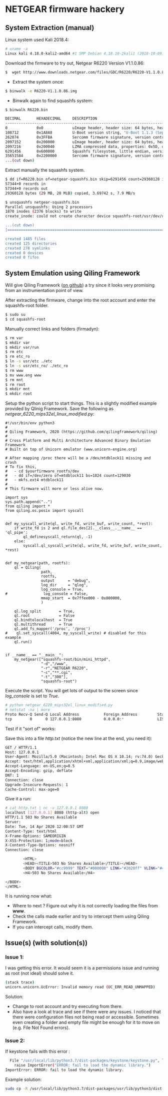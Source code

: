 # NETGEAR firmware hackery 

## System Extraction (manual)
Linux system used Kali 2018.4:
```bash
# uname -a
Linux kali 4.18.0-kali2-amd64 #1 SMP Debian 4.18.10-2kali1 (2018-10-09) x86_64 GNU/Linux
```
Download the firmware to try out, Netgear R6220 Version V1.1.0.86:
```bash
$  wget http://www.downloads.netgear.com/files/GDC/R6220/R6220-V1.1.0.86.zip
```

* Extract the system once:
```bash
$ binwalk -e R6220-V1.1.0.86.img  
```

* Binwalk again to find squashfs system:

```bash
$ binwalk R6220.bin 

DECIMAL       HEXADECIMAL     DESCRIPTION
--------------------------------------------------------------------------------
0             0x0             uImage header, header size: 64 bytes, header CRC: 0xEBCCB4B4, created: 2015-09-25 14:29:54, image size: 133648 bytes, Data Address: 0xA0200000, Entry Point: 0xA0200000, data CRC: 0xE36D1B47, OS: Linux, CPU: MIPS, image type: Standalone Program, compression type: none, image name: "NAND Flash I"
108712        0x1A8A8         U-Boot version string, "U-Boot 1.1.3 (Sep 25 2015 - 10:29:47)"
262074        0x3FFBA         Sercomm firmware signature, version control: 256, download control: 0, hardware ID: "AYA", hardware version: 0x4100, firmware version: 0x86, starting code segment: 0x0, code size: 0x7300
2097152       0x200000        uImage header, header size: 64 bytes, header CRC: 0xE8CF0964, created: 2019-01-07 02:57:00, image size: 2566669 bytes, Data Address: 0x80001000, Entry Point: 0x8000F500, data CRC: 0x8E655EDA, OS: Linux, CPU: MIPS, image type: OS Kernel Image, compression type: lzma, image name: "Linux Kernel Image"
2097216       0x200040        LZMA compressed data, properties: 0x5D, dictionary size: 33554432 bytes, uncompressed size: 7605184 bytes
6291456       0x600000        Squashfs filesystem, little endian, version 4.0, compression:xz, size: 22643368 bytes, 1995 inodes, blocksize: 131072 bytes, created: 2019-01-07 02:56:51
35651584      0x2200000       Sercomm firmware signature, version control: 256, download control: 0, hardware ID: "AYA", hardware version: 0x4100, firmware version: 0x86, starting code segment: 0x0, code size: 0x7300
...(cut down)
```

Extract manually the squashfs system. 
```bash
$ dd if=R6220.bin of=netgear-squashfs.bin skip=6291456 count=29360128 iflag=skip_bytes,count_bytes
57344+0 records in
57344+0 records out
29360128 bytes (29 MB, 28 MiB) copied, 3.69742 s, 7.9 MB/s

$ unsquashfs netgear-squashfs.bin
Parallel unsquashfs: Using 2 processors
1870 inodes (2376 blocks) to write
create_inode: could not create character device squashfs-root/usr/dev/urandom, because you're not superuser!

...(cut down)
[================================================================================================================\      ] 2269/2376  95%

created 1485 files
created 125 directories
created 278 symlinks
created 0 devices
created 0 fifos
```

## System Emulation using Qiling Framework

Will give Qiling Framework ([on github](https://github.com/qilingframework/qiling)) a try since it looks very promising from an instrumentation point of view. 

After extracting the firmware, change into the root account and enter the squashfs-root folder.
```bash
$ sudo su
$ cd squashfs-root
```
Manually correct links and folders (firmadyn): 
```bash
$ rm var
$ mkdir var
$ mkdir var/run
$ rm etc
$ rm etc_ro
$ ln -s usr/etc ./etc
$ ln -s usr/etc_ro/ ./etc_ro
$ rm www
$ mv www.eng www
$ rm mnt
$ rm root
$ mkdir mnt
$ mkdir root
```

Setup the python script to start things. This is a slightly modified example provided by Qlinig Framework.
Save the following as *netgear_6220_mips32el_linux_modified.py*:
```python3
#!/usr/bin/env python3
# 
# Qiling Framework, 2020 (https://github.com/qilingframework/qiling)
# 
# Cross Platform and Multi Architecture Advanced Binary Emulation Framework
# Built on top of Unicorn emulator (www.unicorn-engine.org) 

# After mapping /proc there will be a /dev/mtdblock11 missing and crash
# To fix this,
#   - cd $yourfirmware_rootfs/dev
#   - dd if=/dev/zero of=mtdblock11 bs=1024 count=129030
#   - mkfs.ext4 mtdblock11
# 
# This firmware will more or less alive now.

import sys
sys.path.append("..")
from qiling import *
from qiling.os.posix import syscall


def my_syscall_write(ql, write_fd, write_buf, write_count, *rest):
    if write_fd is 2 and ql.file_des[2].__class__.__name__ == 'ql_pipe':
        ql_definesyscall_return(ql, -1)
    else:
        syscall.ql_syscall_write(ql, write_fd, write_buf, write_count, *rest)


def my_netgear(path, rootfs):
    ql = Qiling(
                path, 
                rootfs, 
                output      = "debug", 
                log_dir     = "qlog",
                log_console = True,
#                log_console = False,
                mmap_start  = 0x7ffee000 - 0x800000,
                )

    ql.log_split        = True,
    ql.root             = False
    ql.bindtolocalhost  = True
    ql.multithread      = True
    ql.add_fs_mapper('/proc', '/proc')
#    ql.set_syscall(4004, my_syscall_write) # disabled for this example
    ql.run()


if __name__ == "__main__":
    my_netgear(["squashfs-root/bin/mini_httpd",
                "-d","/www",
                "-r","NETGEAR R6220",
                "-c","**.cgi",
                "-t","300"], 
                "squashfs-root")
```

Execute the script. You will get lots of output to the screen since *log_console* is set to *True*. 
```bash
# python netgear_6220_mips32el_linux_modified.py 
# netstat -na | more
Proto Recv-Q Send-Q Local Address           Foreign Address         State      
tcp        0      0 127.0.0.1:8080          0.0.0.0:*               LISTEN
```
Test if it "sort of" works:

Save this into a file *http.txt* (notice the new line at the end, you need it):
```html
GET / HTTP/1.1
Host: 127.0.0.1
User-Agent: Mozilla/5.0 (Macintosh; Intel Mac OS X 10.14; rv:74.0) Gecko/20100101 Firefox/74.0
Accept: text/html,application/xhtml+xml,application/xml;q=0.9,image/webp,*/*;q=0.8
Accept-Language: en-US,en;q=0.5
Accept-Encoding: gzip, deflate
DNT: 1
Connection: close
Upgrade-Insecure-Requests: 1
Cache-Control: max-age=0


```
Give it a run:
```bash
# cat http.txt | nc -v 127.0.0.1 8080
localhost [127.0.0.1] 8080 (http-alt) open
HTTP/1.1 503 No Shares Available
Server: 
Date: Tue, 14 Apr 2020 12:00:57 GMT
Content-Type: text/html
X-Frame-Options: SAMEORIGIN
X-XSS-Protection: 1;mode=block
X-Content-Type-Options: nosniff
Connection: close

		<HTML>
		<HEAD><TITLE>503 No Shares Available</TITLE></HEAD>
		<BODY BGCOLOR="#cc9999" TEXT="#000000" LINK="#2020ff" VLINK="#4040cc">
		<H4>503 No Shares Available</H4>

</BODY>
</HTML>
```
It is running now what:
* Where to next ? Figure out why it is not correctly loading the files from **www**. 
* Check the calls made earlier and try to intercept them using Qiling Framework. 
* If you can intercept calls, modify them. 

## Issue(s) (with solution(s))

### Issue 1:

I was getting this error. It would seem it is a permissions issue and running as root (not ideal) should solve it. 
```bash
(stack trace)
unicorn.unicorn.UcError: Invalid memory read (UC_ERR_READ_UNMAPPED)
```
Solution:
* Change to root account and try executing from there.
* Also have a look at trace and see if there were any issues. I noticed that there were configuration files not being read or accessible. Sometimes even creating a folder and empty file might be enough for it to move on (e.g. File Not Found errors).

### Issue 2: 

If keystone fails with this error :
```bash
  File "/usr/local/lib/python3.7/dist-packages/keystone/keystone.py", line 75, in <module>
    raise ImportError("ERROR: fail to load the dynamic library.")
ImportError: ERROR: fail to load the dynamic library.
```

Example solution:
```bash
sudo cp -R /usr/local/lib/python3.7/dist-packages/usr/lib/python3/dist-packages/keystone/libkeystone.so /usr/local/lib/python3.7/dist-packages/keystone/
```
